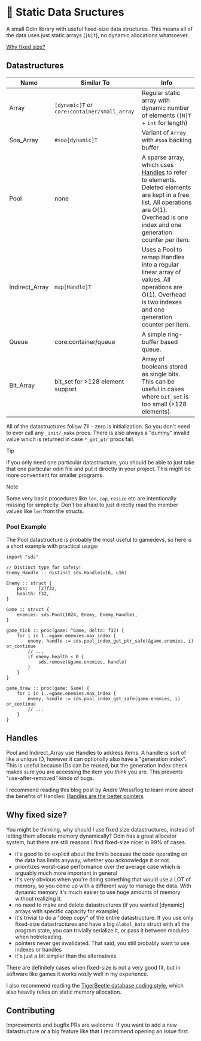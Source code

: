 # 💾 Static Data Sructures
A small Odin library with useful fixed-size data structures. This means all of the data uses just static arrays (`[N]T`), no dynamic allocations whatsoever.

[Why fixed size?](#why-fixed-size)

## Datastructures
Name | Similar To | Info
---- | ---------- | ----
Array | `[dynamic]T` or `core:container/small_array` | Regular static array with dynamic number of elements (`[N]T` + `int` for length)
Soa_Array | `#soa[dynamic]T` | Variant of `Array` with `#soa` backing buffer
Pool | none |  A sparse array, which uses [Handles](#handles) to refer to elements. Deleted elements are kept in a free list. All operations are O(1). Overhead is one index and one generation counter per item.
Indirect_Array | `map[Handle]T` | Uses a Pool to remap Handles into a regular linear array of values. All operations are O(1). Overhead is two indexes and one generation counter per item.
Queue | core:container/queue | A simple ring-buffer based queue.
Bit_Array | bit_set for >128 element support | Array of booleans stored as single bits. This can be useful in cases where `bit_set` is too small (>128 elements).

All of the datastructures follow ZII - zero is initialization. So you don't need to ever call any `_init/_make` procs. There is also always a "dummy" invalid value which is returned in case `*_get_ptr` procs fail.

> [!TIP]
> if you only need one particular datastructure, you should be able to just take that one particular odin file and put it directly in your project. This might be more conventient for smaller programs.

> [!NOTE]
> Some very basic procedures like `len`, `cap`, `resize` etc are intentionally missing for simplicity.
> Don't be afraid to just directly read the member values like `len` from the structs.

### Pool Example
The Pool datastructure is probably the most useful to gamedevs, so here is a short example with practical usage:
```odin
import "sds"

// Distinct type for safety!
Enemy_Handle :: distinct sds.Handle(u16, u16)

Enemy :: struct {
    pos:    [2]f32,
    health: f32,
}

Game :: struct {
    enemies: sds.Pool(1024, Enemy, Enemy_Handle),
}

game_tick :: proc(game: ^Game, delta: f32) {
    for i in 1..=game.enemies.max_index {
        enemy, handle := sds.pool_index_get_ptr_safe(&game.enemies, i) or_continue
        // ...
        if enemy.health < 0 {
            sds.remove(&game.enemies, handle)
        }
    }
}

game_draw :: proc(game: Game) {
    for i in 1..=game.enemies.max_index {
        enemy, handle := sds.pool_index_get_safe(game.enemies, i) or_continue
        // ...
    }
}
```

## Handles
Pool and Indirect_Array use Handles to address items. A handle is sort of like a unique ID, however it can optionally also have a "generation index". This is useful because IDs can be reused, but the generation index check makes sure you are accessing the item you _think_ you are. This prevents "use-after-removed" kinds of bugs.

I recommend reading this blog post by Andre Weissflog to learn more about the benefits of Handles: [Handles are the better pointers](https://floooh.github.io/2018/06/17/handles-vs-pointers.html)


## Why fixed size?
You might be thinking, why should I use fixed size datastructures, instead of letting them allocate memory dynamically? Odin has a great allocator system, but there are still reasons I find fixed-size nicer in 99% of cases.

- it's good to be explicit about the limits because the code operating on the data has limits anyway, whether you acknowledge it or not.
- prioritizes worst-case performance over the average case which is arguably much more important in general
- it's very obvious when you're doing something that would use a LOT of memory, so you come up with a different way to manage the data. With dynamic memory it's much easier to use huge amounts of memory without realizing it.
- no need to make and delete datastructures (if you wanted [dynamic] arrays with specific capacity for example)
- it's trivial to do a "deep copy" of the entire datastructure. If you use only fixed-size datastructures and have a big `Global_Data` struct with all the program state, you can trivially serialize it, or pass it between modules when hotreloading.
- pointers never get invalidated. That said, you still probably want to use indexes or handles
- it's just a bit simpler than the alternatives

There are definitely cases when fixed-size is not a very good fit, but in software like games it works _really_ well in my experience.

I also recommend reading the [TigerBeetle database coding style](https://github.com/tigerbeetle/tigerbeetle/blob/main/docs/TIGER_STYLE.md), which also heavily relies on static memory allocation.

## Contributing
Improvements and bugfix PRs are welcome. If you want to add a new datastructure or a big feature like that I recommend opening an issue first.
